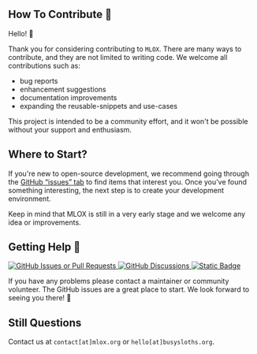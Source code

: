 ## How To Contribute :rocket:


Hello! :wave: 

Thank you for considering contributing to `MLOX`. There are many ways to contribute, and they are not limited to writing code. We welcome all contributions such as:

- bug reports
- enhancement suggestions
- documentation improvements
- expanding the reusable-snippets and use-cases

This project is intended to be a community effort, and it won't be possible without your support and enthusiasm.

## Where to Start? 

If you're new to open-source development, we recommend going through the [GitHub “issues” tab](https://github.com/busysloths/mlox/issues) to find items that interest you. Once you’ve found something interesting, the next step is to create your development environment.

Keep in mind that MLOX is still in a very early stage and we welcome any idea or improvements.

## Getting Help 🙋

<a href="https://github.com/BusySloths/mlox/issues">
<img alt="GitHub Issues or Pull Requests" src="https://img.shields.io/github/issues/busysloths/mlox">
</a>
<a href="https://github.com/BusySloths/mlox/discussions">
<img alt="GitHub Discussions" src="https://img.shields.io/github/discussions/busysloths/mlox">
</a>
<a href="https://github.com/BusySloths/mlox/wiki">
<img alt="Static Badge" src="https://img.shields.io/badge/Project%20Wiki-mlox-wiki_mlox?logo=github&link=https%3A%2F%2Fgithub.com%2FBusySloths%2Fmlox%2Fwiki">
</a>

If you have any problems please contact a maintainer or community volunteer. The GitHub issues are a great place to start. We look forward to seeing you there! :purple_heart:

## Still Questions
Contact us at `contact[at]mlox.org` or `hello[at]busysloths.org`.
